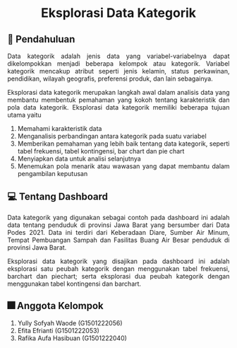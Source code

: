 <div align="center">
  
# Eksplorasi Data Kategorik

</div>

## :memo: Pendahuluan

<div align="justify">

Data kategorik adalah jenis data yang variabel-variabelnya dapat dikelompokkan menjadi beberapa kelompok atau kategorik. Variabel kategorik mencakup atribut seperti jenis kelamin, status perkawinan, pendidikan, wilayah geografis, preferensi produk, dan lain sebagainya.

</div>

<div align="justify">

Eksplorasi data kategorik merupakan langkah awal dalam analisis data yang membantu membentuk pemahaman yang kokoh tentang karakteristik dan pola data kategorik. Eksplorasi data kategorik memiliki beberapa tujuan utama yaitu
1. Memahami karakteristik data
2. Menganalisis perbandingan antara kategorik pada suatu variabel
3. Memberikan pemahaman yang lebih baik tentang data kategorik, seperti tabel frekuensi, tabel kontingensi, bar chart dan pie chart
4. Menyiapkan data untuk analisi selanjutnya
5. Menemukan pola menarik atau wawasan yang dapat membantu dalam pengambilan keputusan

</div>

## :computer: Tentang Dashboard

<div align="justify">
  
Data kategorik yang digunakan sebagai contoh pada dashboard ini adalah data tentang penduduk di provinsi Jawa Barat yang bersumber dari Data Podes 2021. Data ini terdiri dari Keberadaan Diare, Sumber Air Minum, Tempat Pembuangan Sampah dan Fasilitas Buang Air Besar penduduk di provinsi Jawa Barat.

</div>

<div align="justify">
  
Eksplorasi data kategorik yang disajikan pada dashboard ini adalah eksplorasi satu peubah kategorik dengan menggunakan tabel frekuensi, barchart dan piechart; serta eksplorasi dua peubah kategorik dengan menggunakan tabel kontingensi dan barchart.

</div>

## :fireworks: Anggota Kelompok

1. Yully Sofyah Waode     (G1501222056) 
2. Efita Efrianti         (G1501222053)
3. Rafika Aufa Hasibuan   (G1501222040) 


